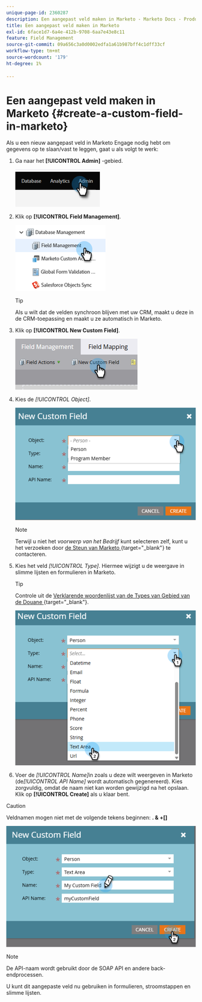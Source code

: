 ```yaml
---
unique-page-id: 2360287
description: Een aangepast veld maken in Marketo - Marketo Docs - Productdocumentatie
title: Een aangepast veld maken in Marketo
exl-id: 6face1d7-6a4e-412b-9708-6aa7e43e8c11
feature: Field Management
source-git-commit: 09a656c3a0d0002edfa1a61b987bff4c1dff33cf
workflow-type: tm+mt
source-wordcount: '179'
ht-degree: 1%

---
```


# Een aangepast veld maken in Marketo {#create-a-custom-field-in-marketo}

Als u een nieuw aangepast veld in Marketo Engage nodig hebt om gegevens op te slaan/vast te leggen, gaat u als volgt te werk:

1. Ga naar het **[!UICONTROL Admin]** -gebied.

   ![](assets/create-a-custom-field-in-marketo-1.png)

1. Klik op **[!UICONTROL Field Management]**.

   ![](assets/create-a-custom-field-in-marketo-2.png)

   >[!TIP]
   >
   >Als u wilt dat de velden synchroon blijven met uw CRM, maakt u deze in de CRM-toepassing en maakt u ze automatisch in Marketo.

1. Klik op **[!UICONTROL New Custom Field]**.

   ![](assets/create-a-custom-field-in-marketo-3.png)

1. Kies de _[!UICONTROL Object]_.

   ![](assets/create-a-custom-field-in-marketo-4.png)

   >[!NOTE]
   >
   >Terwijl u niet het _voorwerp van het Bedrijf_ kunt selecteren zelf, kunt u het verzoeken door [ de Steun van Marketo ](https://nation.marketo.com/t5/support/ct-p/Support){target="_blank"} te contacteren.

1. Kies het veld _[!UICONTROL Type]_. Hiermee wijzigt u de weergave in slimme lijsten en formulieren in Marketo.

   >[!TIP]
   >
   >Controle uit de [ Verklarende woordenlijst van de Types van Gebied van de Douane ](/help/marketo/product-docs/administration/field-management/custom-field-type-glossary.md){target="_blank"}.

   ![](assets/create-a-custom-field-in-marketo-5.png)

1. Voer de _[!UICONTROL Name]_&#x200B;in zoals u deze wilt weergeven in Marketo (de&#x200B;_[!UICONTROL API Name]_ wordt automatisch gegenereerd). Kies zorgvuldig, omdat de naam niet kan worden gewijzigd na het opslaan. Klik op **[!UICONTROL Create]** als u klaar bent.

>[!CAUTION]
>
>Veldnamen mogen niet met de volgende tekens beginnen: **. &amp; +[]**

![](assets/create-a-custom-field-in-marketo-6.png)

>[!NOTE]
>
>De API-naam wordt gebruikt door de SOAP API en andere back-endprocessen.

U kunt dit aangepaste veld nu gebruiken in formulieren, stroomstappen en slimme lijsten.
